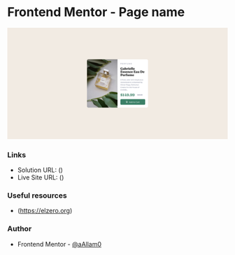 # Frontend Mentor - Page name

![](images/Product-Preview.png)

### Links

- Solution URL: ()
- Live Site URL: ()

### Useful resources

- (https://elzero.org)

### Author

- Frontend Mentor - [@aAllam0](https://www.frontendmentor.io/profile/aAllam0)

